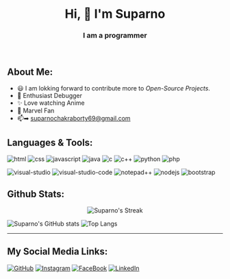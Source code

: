 
<div align="center">
<h1>Hi, 👋 I'm Suparno</h1>
<h3>I am a programmer</h3>
</div>
<br>


## About Me:
<!-- - 🏢 I am currently working on **[Celery & Wings][current]** -->
- 😃 I am lokking forward to contribute more to *Open-Source Projects*.
- 🎇 Enthusiast Debugger
- ✨ Love watching Anime
- 🤩 Marvel Fan
- 📫➡ suparnochakraborty69@gmail.com
  <!-- - [Know More About me xD](https://example.com "resume") -->

## Languages & Tools:
![html][html-icon] ![css][css-icon] ![javascript][js-icon] ![java][java-icon] ![c][c-icon] ![c++][cpp-icon] ![python][python-icon] ![php][php-icon]

![visual-studio][vs-icon] ![visual-studio-code][vscode-icon] ![notepad++][npp-icon] ![nodejs][node-icon] ![bootstrap][bootstrap-icon]
 
 ## Github Stats:

<div align="center">

![Suparno's Streak][streak] 
</div>

![Suparno's GitHub stats][stats] ![Top Langs][langs]

---

## My Social Media Links:
[![GitHub][github-icon]][github] [![Instagram][insta-icon]][insta] [![FaceBook][fb-icon]][fb] [![LinkedIn][li-icon]][Li]


<!-- link definitions -->
<!-- misc -->
[current]: https://github.com/Animesh-456/Restaurant-Application
[wave]: https://raw.githubusercontent.com/MartinHeinz/MartinHeinz/master/wave.gif
[ALL THE ICONS ARE FROM]: https://icons8.com

<!-- icons -->
[html-icon]: https://img.icons8.com/color/48/000000/html-5--v1.png
[css-icon]: https://img.icons8.com/color/48/000000/css3.png
[js-icon]: https://img.icons8.com/color/48/000000/javascript--v1.png
[java-icon]: https://img.icons8.com/color/48/000000/java-coffee-cup-logo--v1.png
[c-icon]: https://img.icons8.com/color/48/000000/c-programming.png
[cpp-icon]: https://img.icons8.com/color/48/000000/c-plus-plus-logo.png
[python-icon]: https://img.icons8.com/color/48/000000/python--v1.png
[php-icon]: https://img.icons8.com/external-those-icons-flat-those-icons/48/000000/external-PHP-programming-and-development-those-icons-flat-those-icons.png

[vs-icon]: https://img.icons8.com/color/48/000000/visual-studio--v2.png
[vscode-icon]: https://img.icons8.com/fluency/48/000000/visual-studio-code-2019.png
[npp-icon]: https://img.icons8.com/color/48/000000/notepad-plus-plus.png
[node-icon]: https://img.icons8.com/color/48/000000/nodejs.png
[bootstrap-icon]: https://img.icons8.com/color/48/000000/bootstrap.png
[win10-icon]: https://img.icons8.com/color/48/000000/windows-10.png
[linux-icon]: https://img.icons8.com/color/48/000000/linux--v1.png

[github-icon]: https://img.icons8.com/fluent/48/000000/github.png
[insta-icon]: https://img.icons8.com/color/48/000000/instagram-new.png
[fb-icon]: https://img.icons8.com/color/48/000000/facebook-new.png
[li-icon]: https://img.icons8.com/color/48/000000/linkedin.png

<!-- github stats -->
[graph]: https://github-readme-activity-graph.cyclic.app/graph?username=Suparno-0069&theme=redical
[streak]: https://github-readme-streak-stats.herokuapp.com/?user=Suparno-0069&theme=radical
[stats]: https://github-readme-stats-git-masterrstaa-rickstaa.vercel.app/api?username=Suparno-0069&show_icons=true&theme=radical
[langs]: https://github-readme-stats-git-masterrstaa-rickstaa.vercel.app/api/top-langs/?username=Suparno-0069&langs_count=69&theme=radical&layout=compact

<!-- scoials -->
[github]: https://github.com/Suparno-0069
[insta]: https://www.instagram.com/i_ironman_love_you_3000/
[fb]: https://www.facebook.com/suparno.chakraborty.927
[li]: https://www.linkedin.com/in/suparna-chakraborty-9a7208258/

